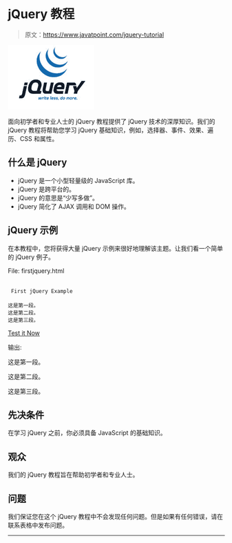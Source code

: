 # jQuery 教程

> 原文：<https://www.javatpoint.com/jquery-tutorial>

![jQuery tutorial](img/5015929bdd58d6d88b72dcbf79e1d08b.png)

面向初学者和专业人士的 jQuery 教程提供了 jQuery 技术的深厚知识。我们的 jQuery 教程将帮助您学习 jQuery 基础知识，例如，选择器、事件、效果、遍历、CSS 和属性。

## 什么是 jQuery

*   jQuery 是一个小型轻量级的 JavaScript 库。
*   jQuery 是跨平台的。
*   jQuery 的意思是“少写多做”。
*   jQuery 简化了 AJAX 调用和 DOM 操作。

## jQuery 示例

在本教程中，您将获得大量 jQuery 示例来很好地理解该主题。让我们看一个简单的 jQuery 例子。

File: firstjquery.html

```

 First jQuery Example

这是第一段。
这是第二段。
这是第三段。

```

[Test it Now](https://www.javatpoint.com/oprweb/test.jsp?filename=jquerytut1)

输出:

这是第一段。

这是第二段。

这是第三段。

## 先决条件

在学习 jQuery 之前，你必须具备 JavaScript 的基础知识。

## 观众

我们的 jQuery 教程旨在帮助初学者和专业人士。

## 问题

我们保证您在这个 jQuery 教程中不会发现任何问题。但是如果有任何错误，请在联系表格中发布问题。

* * *
